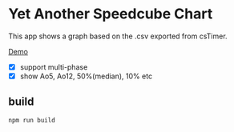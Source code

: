 # Yet Another Speedcube Chart
This app shows a graph based on the .csv  exported from csTimer.

[Demo](https://uminus.github.io/yet-anothre-speedcube-chart/)

- [x] support multi-phase
- [x] show Ao5, Ao12, 50%(median), 10% etc

## build
```shell
npm run build
```
